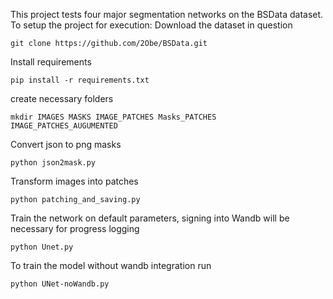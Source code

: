 This project tests four major segmentation networks on the BSData dataset.
To setup the project for execution:
Download the dataset in question
```
git clone https://github.com/2Obe/BSData.git
```
Install requirements
```
pip install -r requirements.txt
```
create necessary folders
```
mkdir IMAGES MASKS IMAGE_PATCHES Masks_PATCHES IMAGE_PATCHES_AUGUMENTED
```
Convert json to png masks
```
python json2mask.py
```
Transform images into patches
```
python patching_and_saving.py
```
Train the network on default parameters, signing into Wandb will be necessary for progress logging
```
python Unet.py
```
To train the model without wandb integration run
```
python UNet-noWandb.py
```

